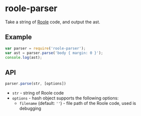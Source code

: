 # roole-parser

Take a string of [Roole](http://roole.org/) code, and output the ast.

## Example

```javascript
var parser = require('roole-parser');
var ast = parser.parse('body { margin: 0 }');
console.log(ast);
```

## API

```javascript
parser.parse(str, [options])
```

* `str` - string of Roole code
* `options` - hash object supports the following options:
	* `filename` (default: `''`) - file path of the Roole code, used is debugging